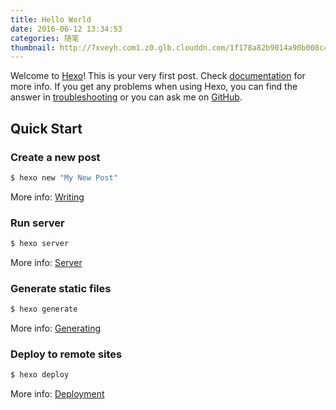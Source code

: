 ```yaml
---
title: Hello World
date: 2016-06-12 13:34:53
categories: 随笔
thumbnail: http://7xveyh.com1.z0.glb.clouddn.com/1f178a82b9014a90b008c436ae773912b31bee03.jpg
---
```

Welcome to [Hexo](https://hexo.io/)! This is your very first post. Check [documentation](https://hexo.io/docs/) for more info. <!--more-->If you get any problems when using Hexo, you can find the answer in [troubleshooting](https://hexo.io/docs/troubleshooting.html) or you can ask me on [GitHub](https://github.com/hexojs/hexo/issues).

## Quick Start

### Create a new post

``` bash
$ hexo new "My New Post"
```
More info: [Writing](https://hexo.io/docs/writing.html)

### Run server

``` bash
$ hexo server
```

More info: [Server](https://hexo.io/docs/server.html)

### Generate static files

``` bash
$ hexo generate
```

More info: [Generating](https://hexo.io/docs/generating.html)

### Deploy to remote sites

``` bash
$ hexo deploy
```

More info: [Deployment](https://hexo.io/docs/deployment.html)
